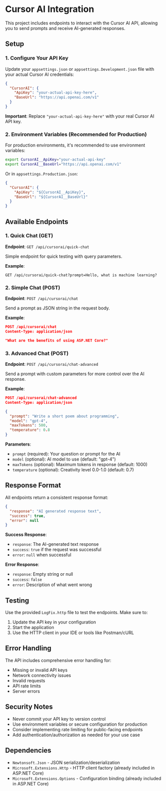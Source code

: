 # Cursor AI Integration

This project includes endpoints to interact with the Cursor AI API, allowing you to send prompts and receive AI-generated responses.

## Setup

### 1. Configure Your API Key

Update your `appsettings.json` or `appsettings.Development.json` file with your actual Cursor AI credentials:

```json
{
  "CursorAI": {
    "ApiKey": "your-actual-api-key-here",
    "BaseUrl": "https://api.openai.com/v1"
  }
}
```

**Important**: Replace `"your-actual-api-key-here"` with your real Cursor AI API key.

### 2. Environment Variables (Recommended for Production)

For production environments, it's recommended to use environment variables:

```bash
export CursorAI__ApiKey="your-actual-api-key"
export CursorAI__BaseUrl="https://api.openai.com/v1"
```

Or in `appsettings.Production.json`:
```json
{
  "CursorAI": {
    "ApiKey": "${CursorAI__ApiKey}",
    "BaseUrl": "${CursorAI__BaseUrl}"
  }
}
```

## Available Endpoints

### 1. Quick Chat (GET)
**Endpoint**: `GET /api/cursorai/quick-chat`

Simple endpoint for quick testing with query parameters.

**Example**:
```
GET /api/cursorai/quick-chat?prompt=Hello, what is machine learning?
```

### 2. Simple Chat (POST)
**Endpoint**: `POST /api/cursorai/chat`

Send a prompt as JSON string in the request body.

**Example**:
```json
POST /api/cursorai/chat
Content-Type: application/json

"What are the benefits of using ASP.NET Core?"
```

### 3. Advanced Chat (POST)
**Endpoint**: `POST /api/cursorai/chat-advanced`

Send a prompt with custom parameters for more control over the AI response.

**Example**:
```json
POST /api/cursorai/chat-advanced
Content-Type: application/json

{
  "prompt": "Write a short poem about programming",
  "model": "gpt-4",
  "maxTokens": 500,
  "temperature": 0.8
}
```

**Parameters**:
- `prompt` (required): Your question or prompt for the AI
- `model` (optional): AI model to use (default: "gpt-4")
- `maxTokens` (optional): Maximum tokens in response (default: 1000)
- `temperature` (optional): Creativity level 0.0-1.0 (default: 0.7)

## Response Format

All endpoints return a consistent response format:

```json
{
  "response": "AI generated response text",
  "success": true,
  "error": null
}
```

**Success Response**:
- `response`: The AI-generated text response
- `success`: `true` if the request was successful
- `error`: `null` when successful

**Error Response**:
- `response`: Empty string or null
- `success`: `false`
- `error`: Description of what went wrong

## Testing

Use the provided `LogFix.http` file to test the endpoints. Make sure to:

1. Update the API key in your configuration
2. Start the application
3. Use the HTTP client in your IDE or tools like Postman/cURL

## Error Handling

The API includes comprehensive error handling for:
- Missing or invalid API keys
- Network connectivity issues
- Invalid requests
- API rate limits
- Server errors

## Security Notes

- Never commit your API key to version control
- Use environment variables or secure configuration for production
- Consider implementing rate limiting for public-facing endpoints
- Add authentication/authorization as needed for your use case

## Dependencies

- `Newtonsoft.Json` - JSON serialization/deserialization
- `Microsoft.Extensions.Http` - HTTP client factory (already included in ASP.NET Core)
- `Microsoft.Extensions.Options` - Configuration binding (already included in ASP.NET Core)